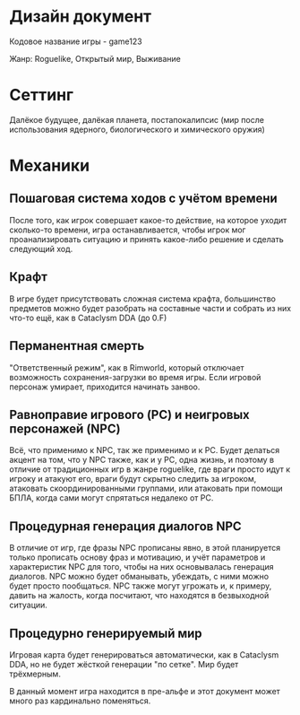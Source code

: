 # Дизайн документ

Кодовое название игры - game123

Жанр: Roguelike, Открытый мир, Выживание

# Сеттинг 

Далёкое будущее, далёкая планета, постапокалипсис (мир после использования ядерного, биологического и химического оружия)

# Механики

## Пошаговая система ходов с учётом времени

После того, как игрок совершает какое-то действие, на которое уходит сколько-то времени, игра останавливается, чтобы игрок мог проанализировать ситуацию и принять какое-либо решение и сделать следующий ход.

## Крафт

В игре будет присутствовать сложная система крафта, большинство предметов можно будет разобрать на составные части и собрать из них что-то ещё, как в Cataclysm DDA (до 0.F)

## Перманентная смерть

"Ответственный режим", как в Rimworld, который отключает возможность сохранения-загрузки во время игры. Если игровой персонаж умирает, приходится начинать занвоо.

## Равноправие игрового (PC) и неигровых персонажей (NPC)

Всё, что применимо к NPC, так же применимо и к PC. Будет делаться акцент на том, что у NPC также, как и у PC, одна жизнь, и поэтому в отличие от традиционных игр в жанре roguelike, где враги просто идут к игроку и атакуют его, враги будут скрытно следить за игроком, атаковать скоординированными группами, или атаковать при помощи БПЛА, когда сами могут спрятаться недалеко от PC.

## Процедурная генерация диалогов NPC

В отличие от игр, где фразы NPC прописаны явно, в этой планируется только прописать основу фраз и мотивацию, и учёт параметров и характеристик NPC для того, чтобы на них основывалась генерация диалогов.
NPC можно будет обманывать, убеждать, с ними можно будет просто пообщаться.
NPC также могут угрожать и, к примеру, давить на жалость, когда посчитают, что находятся в безвыходной ситуации.

## Процедурно генерируемый мир

Игровая карта будет генерироваться автоматически, как в Cataclysm DDA, но не будет жёсткой генерации "по сетке".
Мир будет трёхмерным.

В данный момент игра находится в пре-альфе и этот документ может много раз кардинально поменяться.

